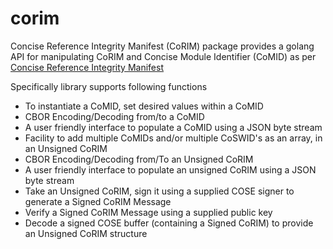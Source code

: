 # corim
Concise Reference Integrity Manifest (CoRIM) package provides a golang API for manipulating 
CoRIM and Concise Module Identifier (CoMID) as per [Concise Reference Integrity Manifest](https://datatracker.ietf.org/doc/draft-birkholz-rats-corim/)

Specifically library supports following functions 
* To instantiate a CoMID, set desired values within a CoMID
* CBOR Encoding/Decoding from/to a CoMID
* A user friendly interface to populate a CoMID using a JSON byte stream
* Facility to add multiple CoMIDs and/or multiple CoSWID's as an array, in an Unsigned CoRIM
* CBOR Encoding/Decoding from/To an Unsigned CoRIM
* A user friendly interface to populate an unsigned CoRIM using a JSON byte stream
* Take an Unsigned CoRIM, sign it using a supplied COSE signer to generate a Signed CoRIM Message
* Verify a Signed CoRIM Message using a supplied public key
* Decode a signed COSE buffer (containing a Signed CoRIM) to provide an Unsigned CoRIM structure